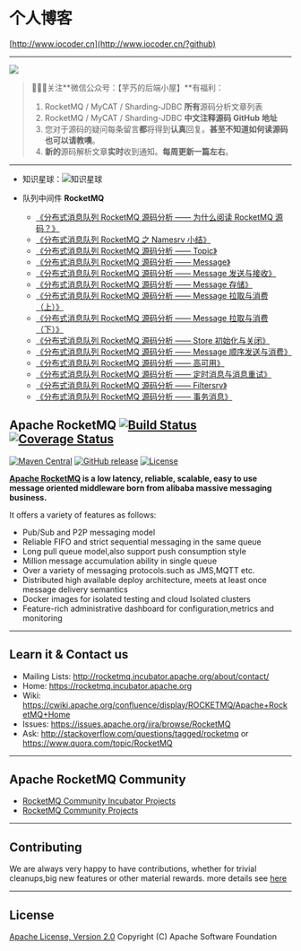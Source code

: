 # 个人博客

[http://www.iocoder.cn](http://www.iocoder.cn/?github)

-------

![](http://www.iocoder.cn/images/common/wechat_mp.jpeg)

> 🙂🙂🙂关注**微信公众号：【芋艿的后端小屋】**有福利：  
> 1. RocketMQ / MyCAT / Sharding-JDBC **所有**源码分析文章列表  
> 2. RocketMQ / MyCAT / Sharding-JDBC **中文注释源码 GitHub 地址**  
> 3. 您对于源码的疑问每条留言**都**将得到**认真**回复。**甚至不知道如何读源码也可以请教噢**。  
> 4. **新的**源码解析文章**实时**收到通知。**每周更新一篇左右**。

-------

* 知识星球：![知识星球](http://www.iocoder.cn/images/Architecture/2017_12_29/01.png)

* 队列中间件 **RocketMQ**
    * [《分布式消息队列 RocketMQ 源码分析 —— 为什么阅读 RocketMQ 源码？》](http://www.iocoder.cn/RocketMQ/why-read-RocketMQ-source-code?github&1601)
    * [《分布式消息队列 RocketMQ 之 Namesrv 小结》](http://www.iocoder.cn/RocketMQ/namesrv-intro?github&1601)
    * [《分布式消息队列 RocketMQ 源码分析 —— Topic》](http://www.iocoder.cn/RocketMQ/topic?github&1601)
    * [《分布式消息队列 RocketMQ 源码分析 —— Message》](http://www.iocoder.cn/RocketMQ/message?github&1601)
    * [《分布式消息队列 RocketMQ 源码分析 —— Message 发送与接收》](http://www.iocoder.cn/RocketMQ/message-send-and-receive?github&1601)
    * [《分布式消息队列 RocketMQ 源码分析 —— Message 存储》](http://www.iocoder.cn/RocketMQ/message-store?github&1601)
    * [《分布式消息队列 RocketMQ 源码分析 —— Message 拉取与消费（上）》](http://www.iocoder.cn/RocketMQ/message-pull-and-consume-first?github&1601)
    * [《分布式消息队列 RocketMQ 源码分析 —— Message 拉取与消费（下）》](http://www.iocoder.cn/RocketMQ/message-pull-and-consume-second?github&1601)
    * [《分布式消息队列 RocketMQ 源码分析 —— Store 初始化与关闭》](http://www.iocoder.cn/RocketMQ/store-init-and-shutdown?github&1601)
    * [《分布式消息队列 RocketMQ 源码分析 —— Message 顺序发送与消费》](http://www.iocoder.cn/RocketMQ/message-send-and-consume-orderly?github&1601)
    * [《分布式消息队列 RocketMQ 源码分析 —— 高可用》](http://www.iocoder.cn/RocketMQ/high-availability?github&1601)
    * [《分布式消息队列 RocketMQ 源码分析 —— 定时消息与消息重试》](http://www.iocoder.cn/RocketMQ/message-schedule-and-retry?github&1601)
    * [《分布式消息队列 RocketMQ 源码分析 —— Filtersrv》](http://www.iocoder.cn/RocketMQ/filtersrv?github&1601)
    * [《分布式消息队列 RocketMQ 源码分析 —— 事务消息》](http://www.iocoder.cn/RocketMQ/message-transaction?github&1601)

## Apache RocketMQ [![Build Status](https://travis-ci.org/apache/incubator-rocketmq.svg?branch=master)](https://travis-ci.org/apache/incubator-rocketmq) [![Coverage Status](https://coveralls.io/repos/github/apache/incubator-rocketmq/badge.svg?branch=master)](https://coveralls.io/github/apache/incubator-rocketmq?branch=master)
[![Maven Central](https://img.shields.io/badge/maven--center-stable--version-green.svg)](http://search.maven.org/#search%7Cga%7C1%7Corg.apache.rocketmq)
[![GitHub release](https://img.shields.io/badge/release-download-orange.svg)](https://github.org/apache/rocketmqreleases)
[![License](https://img.shields.io/badge/license-Apache%202-4EB1BA.svg)](https://www.apache.org/licenses/LICENSE-2.0.html)

**[Apache RocketMQ](https://rocketmq.incubator.apache.org) is a low latency, reliable, scalable, easy to use message oriented middleware born from alibaba massive messaging business.**

It offers a variety of features as follows:

* Pub/Sub and P2P messaging model
* Reliable FIFO and strict sequential messaging in the same queue
* Long pull queue model,also support push consumption style
* Million message accumulation ability in single queue
* Over a variety of messaging protocols.such as JMS,MQTT etc.
* Distributed high available deploy architecture, meets at least once message delivery semantics
* Docker images for isolated testing and cloud Isolated clusters
* Feature-rich administrative dashboard for configuration,metrics and monitoring

----------

## Learn it & Contact us
* Mailing Lists: <http://rocketmq.incubator.apache.org/about/contact/>
* Home: <https://rocketmq.incubator.apache.org>
* Wiki: <https://cwiki.apache.org/confluence/display/ROCKETMQ/Apache+RocketMQ+Home>
* Issues: <https://issues.apache.org/jira/browse/RocketMQ>
* Ask: <http://stackoverflow.com/questions/tagged/rocketmq> or <https://www.quora.com/topic/RocketMQ>
 

----------

## Apache RocketMQ Community
* [RocketMQ Community Incubator Projects](https://github.com/rocketmq)
* [RocketMQ Community Projects](https://github.com/apache/incubator-rocketmq-externals)

----------

## Contributing
We are always very happy to have contributions, whether for trivial cleanups,big new features or other material rewards. more details see [here](CONTRIBUTING.md) 
 
----------
## License
[Apache License, Version 2.0](http://www.apache.org/licenses/LICENSE-2.0.html) Copyright (C) Apache Software Foundation
